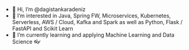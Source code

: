 - 👋 Hi, I’m @dagistankaradeniz
- 👀 I’m interested in Java, Spring FW, Microservices, Kubernetes, Serverless, AWS / Cloud, Kafka and Spark as well as Python, Flask / FastAPI and Scikit Learn
- 🌱 I’m currently learning and applying Machine Learning and Data Science 👓 


<!---
dagistankaradeniz/dagistankaradeniz is a ✨ special ✨ repository because its `README.md` (this file) appears on your GitHub profile.
You can click the Preview link to take a look at your changes.
--->

